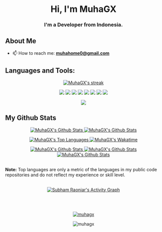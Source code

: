 <h1 align="center">Hi, I'm MuhaGX</h1>
<h3 align="center">I'm a Developer from Indonesia.</h3>

## About Me

- 📫 How to reach me: **muhahome0@gmail.com**

## Languages and Tools:
<p align="center">
    <a href="https://github.com/SubhamRaoniar28/github-readme-streak-stats">
        <img title="🔥 Get streak stats for your profile at git.io/streak-stats" alt="MuhaGX's streak" src="https://github-readme-streak-stats.herokuapp.com/?user=MuhaGX&theme=black-ice&hide_border=true&stroke=0000&background=060A0CD0"/>
    </a>
</p>

<div align="center">
    <img src="https://img.shields.io/badge/c-%2300599C.svg?style=for-the-badge&logo=c&logoColor=white" />
    <img src="https://img.shields.io/badge/c++-%2300599C.svg?style=for-the-badge&logo=c%2B%2B&logoColor=white" />
    <img src="https://img.shields.io/badge/c%23-%23239120.svg?style=for-the-badge&logo=c-sharp&logoColor=white" />
    <img src="https://img.shields.io/badge/figma-%23F24E1E.svg?style=for-the-badge&logo=figma&logoColor=white" />
    <img src="https://img.shields.io/badge/adobephotoshop-%2331A8FF.svg?style=for-the-badge&logo=adobephotoshop&logoColor=white" />
    <img src="https://img.shields.io/badge/adobeillustrator-%23FF9A00.svg?style=for-the-badge&logo=adobeillustrator&logoColor=white" />
    <img src="https://img.shields.io/badge/glitch-%233333FF.svg?style=for-the-badge&logo=glitch&logoColor=white" />
    <img src="https://img.shields.io/badge/heroku-%23430098.svg?style=for-the-badge&logo=heroku&logoColor=white" />
</div>

<p align="center">
    <img src="https://komarev.com/ghpvc/?username=MuhaGX&color=060b0e&style=for-the-badge">
</p>	

## My Github Stats

<p align="center">
    <a href="https://github.com/MuhaGX/github-readme-stats">
        <img alt="MuhaGX's Github Stats" src="https://github-readme-stats.vercel.app/api?username=MuhaGX&show_icons=true&count_private=true&theme=react&hide_border=true&bg_color=0D1117" />
    </a>
    <a href="https://github.com/MuhaGX/github-readme-stats">
        <img alt="MuhaGX's Github Stats" src="https://github-stats-alpha.vercel.app/api?username=MuhaGX&cc=0D1117&tc=fff&ic=5BCDEC&bc=0D1117" />
    </a>
</p>

<p align="center">
    <a href="https://github.com/MuhaGX/github-readme-stats">
        <img alt="MuhaGX's Top Languages" src="https://github-readme-stats.vercel.app/api/top-langs/?username=MuhaGX&langs_count=8&count_private=true&layout=compact&theme=react&hide_border=true&bg_color=0D1117" />
    </a>
    <a href="https://github.com/anuraghazra/github-readme-stats">
        <img alt="MuhaGX's Wakatime" src="https://github-readme-stats.vercel.app/api/wakatime?username=MuhaGX&theme=react&hide_border=true&bg_color=0D1117" />
    </a>
</p>

<p align="center">
    <a href="https://github.com/MuhaGX/github-readme-stats">
        <img alt="MuhaGX's Github Stats" src="http://github-profile-summary-cards.vercel.app/api/cards/productive-time?username=MuhaGX&theme=github_dark&utcOffset=8" />
    </a>
    <a href="https://github.com/MuhaGX/github-readme-stats">
        <img alt="MuhaGX's Github Stats" src="http://github-profile-summary-cards.vercel.app/api/cards/repos-per-language?username=MuhaGX&theme=github_dark" />
    </a>
    <a href="https://github.com/MuhaGX/github-readme-stats">
        <img alt="MuhaGX's Github Stats" src="http://github-profile-summary-cards.vercel.app/api/cards/most-commit-language?username=MuhaGX&theme=github_dark" />
    </a>
</p>


<br/>
<b>Note:</b> Top languages are only a metric of the languages in my public code repositories and do not reflect my experience or skill level.

<br/>
<br/>

<p align="center">
    <a href="https://github.com/SubhamRaoniar28/github-readme-activity-graph">
        <img alt="Subham Raoniar's Activity Graph" src="https://github-readme-activity-graph.vercel.app/graph?username=MuhaGX&bg_color=0D1117&color=5BCDEC&line=5BCDEC&point=FFFFFF&hide_border=true" />
    </a>
</p>

<br/>
<br/>
<p align="center">
    <a href="https://github.com/ryo-ma/github-profile-trophy">
        <img src="https://github-profile-trophy.vercel.app/?username=MuhaGX&theme=alduin&column=7&margin-w=15&margin-h=15&no-frame=true" alt="muhagx" />
    </a>
</p>

<p align="center">
    <img src="https://quotes-github-readme.vercel.app/api?type=horizontal&theme=dark" alt="muhagx" />
</p>
